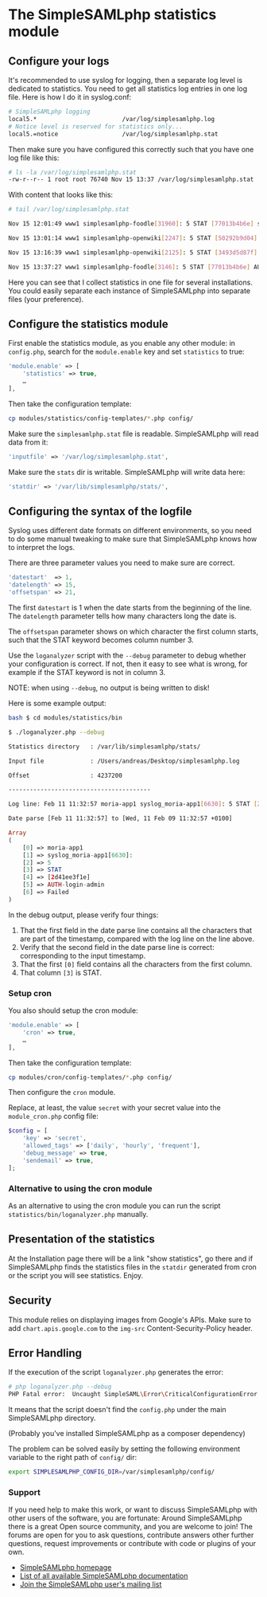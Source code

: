 # The SimpleSAMLphp statistics module

## Configure your logs

It's recommended to use syslog for logging, then a separate log level is
dedicated to statistics. You need to get all statistics log entries
in one log file. Here is how I do it in syslog.conf:

```bash
# SimpleSAMLphp logging
local5.*                        /var/log/simplesamlphp.log
# Notice level is reserved for statistics only...
local5.=notice                  /var/log/simplesamlphp.stat
```

Then make sure you have configured this correctly such that you
have one log file like this:

```bash
# ls -la /var/log/simplesamlphp.stat
-rw-r--r-- 1 root root 76740 Nov 15 13:37 /var/log/simplesamlphp.stat
```

With content that looks like this:

```bash
# tail /var/log/simplesamlphp.stat

Nov 15 12:01:49 www1 simplesamlphp-foodle[31960]: 5 STAT [77013b4b6e] saml20-sp-SSO urn:mace:feide.no:services:no.feide.foodle sam.feide.no andreas@uninett.no

Nov 15 13:01:14 www1 simplesamlphp-openwiki[2247]: 5 STAT [50292b9d04] saml20-sp-SSO urn:mace:feide.no:services:no.feide.openwikicore sam.feide.no NA

Nov 15 13:16:39 www1 simplesamlphp-openwiki[2125]: 5 STAT [3493d5d87f] saml20-sp-SSO urn:mace:feide.no:services:no.feide.openwikicore sam.feide.no NA

Nov 15 13:37:27 www1 simplesamlphp-foodle[3146]: 5 STAT [77013b4b6e] AUTH-login-admin OK
```

Here you can see that I collect statistics in one file for several
installations. You could easily separate each instance of SimpleSAMLphp
into separate files (your preference).

## Configure the statistics module

First enable the statistics module, as you enable any other module: in
`config.php`, search for the `module.enable` key and set `statistics` to true:

```php
'module.enable' => [
    'statistics' => true,
    …
],
```

Then take the configuration template:

```bash
cp modules/statistics/config-templates/*.php config/
```

Make sure the `simplesamlphp.stat` file is readable. SimpleSAMLphp will read data from it:

```php
'inputfile' => '/var/log/simplesamlphp.stat',
```

Make sure the `stats` dir is writable. SimpleSAMLphp will write data here:

```php
'statdir' => '/var/lib/simplesamlphp/stats/',
```

## Configuring the syntax of the logfile

Syslog uses different date formats on different environments, so you need to do
some manual tweaking to make sure that SimpleSAMLphp knows how to interpret the
logs.

There are three parameter values you need to make sure are correct.

```php
'datestart'  => 1,
'datelength' => 15,
'offsetspan' => 21,
```

The first `datestart` is 1 when the date starts from the beginning of the line.
The `datelength` parameter tells how many characters long the date is.

The `offsetspan` parameter shows on which character the first column starts,
such that the STAT keyword becomes column number 3.

Use the `loganalyzer` script with the `--debug` parameter to debug whether your
configuration is correct. If not, then it easy to see what is wrong, for
example if the STAT keyword is not in column 3.

NOTE: when using `--debug`, no output is being written to disk!

Here is some example output:

```bash
bash $ cd modules/statistics/bin

$ ./loganalyzer.php --debug

Statistics directory   : /var/lib/simplesamlphp/stats/

Input file             : /Users/andreas/Desktop/simplesamlphp.log

Offset                 : 4237200

----------------------------------------

Log line: Feb 11 11:32:57 moria-app1 syslog_moria-app1[6630]: 5 STAT [2d41ee3f1e] AUTH-login-admin Failed

Date parse [Feb 11 11:32:57] to [Wed, 11 Feb 09 11:32:57 +0100]
```

```php
Array
(
    [0] => moria-app1
    [1] => syslog_moria-app1[6630]:
    [2] => 5
    [3] => STAT
    [4] => [2d41ee3f1e]
    [5] => AUTH-login-admin
    [6] => Failed
)
```

In the debug output, please verify four things:

 1. That the first field in the date parse line contains all the characters
    that are part of the timestamp, compared with the log line on the line
    above.
 2. Verify that the second field in the date parse line is correct:
    corresponding to the input timestamp.
 3. That the first `[0]` field contains all the characters from the
    first column.
 4. That column `[3]` is STAT.

### Setup cron

You also should setup the cron module:

```php
'module.enable' => [
    'cron' => true,
    …
],
```

Then take the configuration template:

```bash
cp modules/cron/config-templates/*.php config/
```

Then configure the `cron` module.

Replace, at least, the value `secret` with your secret value into the `module_cron.php` config file:

```php
$config = [
    'key' => 'secret',
    'allowed_tags' => ['daily', 'hourly', 'frequent'],
    'debug_message' => true,
    'sendemail' => true,
];
```

### Alternative to using the cron module

As an alternative to using the cron module you can run the
script `statistics/bin/loganalyzer.php` manually.

## Presentation of the statistics

At the Installation page there will be a link "show statistics", go there and
if SimpleSAMLphp finds the statistics files in the `statdir` generated from
cron or the script you will see statistics. Enjoy.

## Security

This module relies on displaying images from Google's APIs. Make sure to add
`chart.apis.google.com` to the `img-src` Content-Security-Policy header.

## Error Handling

If the execution of the script `loganalyzer.php` generates the error:

```bash
# php loganalyzer.php --debug
PHP Fatal error:  Uncaught SimpleSAML\Error\CriticalConfigurationError: The configuration (config/config.php) is invalid: Missing configuration file
```

It means that the script doesn't find the `config.php` under the main SimpleSAMLphp directory.

(Probably you've installed SimpleSAMLphp as a composer dependency)

The problem can be solved easily by setting the following environment variable to the right path of `config/` dir:

```bash
export SIMPLESAMLPHP_CONFIG_DIR=/var/simplesamlphp/config/
```

### Support

If you need help to make this work, or want to discuss SimpleSAMLphp with other
users of the software, you are fortunate: Around SimpleSAMLphp there is a great
Open source community, and you are welcome to join! The forums are open for you
to ask questions, contribute answers other further questions, request
improvements or contribute with code or plugins of your own.

- [SimpleSAMLphp homepage](http://simplesamlphp.org)
- [List of all available SimpleSAMLphp documentation](http://simplesamlphp.org/docs/stable/)
- [Join the SimpleSAMLphp user's mailing list](http://simplesamlphp.org/lists)
